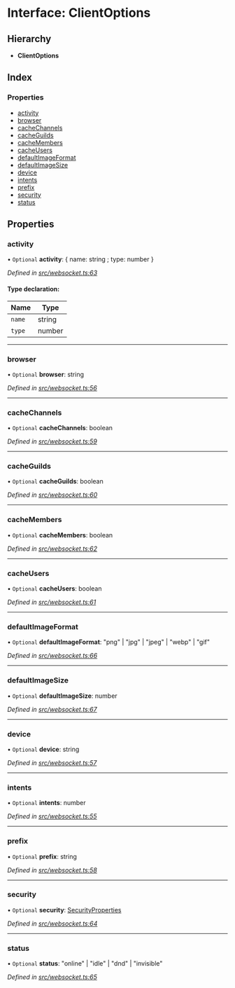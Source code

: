 # Interface: ClientOptions

## Hierarchy

* **ClientOptions**

## Index

### Properties

* [activity](_websocket_.clientoptions.md#activity)
* [browser](_websocket_.clientoptions.md#browser)
* [cacheChannels](_websocket_.clientoptions.md#cachechannels)
* [cacheGuilds](_websocket_.clientoptions.md#cacheguilds)
* [cacheMembers](_websocket_.clientoptions.md#cachemembers)
* [cacheUsers](_websocket_.clientoptions.md#cacheusers)
* [defaultImageFormat](_websocket_.clientoptions.md#defaultimageformat)
* [defaultImageSize](_websocket_.clientoptions.md#defaultimagesize)
* [device](_websocket_.clientoptions.md#device)
* [intents](_websocket_.clientoptions.md#intents)
* [prefix](_websocket_.clientoptions.md#prefix)
* [security](_websocket_.clientoptions.md#security)
* [status](_websocket_.clientoptions.md#status)

## Properties

### activity

• `Optional` **activity**: { name: string ; type: number  }

*Defined in [src/websocket.ts:63](https://github.com/ourcord/ourcord/blob/6675e55/src/websocket.ts#L63)*

#### Type declaration:

Name | Type |
------ | ------ |
`name` | string |
`type` | number |

___

### browser

• `Optional` **browser**: string

*Defined in [src/websocket.ts:56](https://github.com/ourcord/ourcord/blob/6675e55/src/websocket.ts#L56)*

___

### cacheChannels

• `Optional` **cacheChannels**: boolean

*Defined in [src/websocket.ts:59](https://github.com/ourcord/ourcord/blob/6675e55/src/websocket.ts#L59)*

___

### cacheGuilds

• `Optional` **cacheGuilds**: boolean

*Defined in [src/websocket.ts:60](https://github.com/ourcord/ourcord/blob/6675e55/src/websocket.ts#L60)*

___

### cacheMembers

• `Optional` **cacheMembers**: boolean

*Defined in [src/websocket.ts:62](https://github.com/ourcord/ourcord/blob/6675e55/src/websocket.ts#L62)*

___

### cacheUsers

• `Optional` **cacheUsers**: boolean

*Defined in [src/websocket.ts:61](https://github.com/ourcord/ourcord/blob/6675e55/src/websocket.ts#L61)*

___

### defaultImageFormat

• `Optional` **defaultImageFormat**: \"png\" \| \"jpg\" \| \"jpeg\" \| \"webp\" \| \"gif\"

*Defined in [src/websocket.ts:66](https://github.com/ourcord/ourcord/blob/6675e55/src/websocket.ts#L66)*

___

### defaultImageSize

• `Optional` **defaultImageSize**: number

*Defined in [src/websocket.ts:67](https://github.com/ourcord/ourcord/blob/6675e55/src/websocket.ts#L67)*

___

### device

• `Optional` **device**: string

*Defined in [src/websocket.ts:57](https://github.com/ourcord/ourcord/blob/6675e55/src/websocket.ts#L57)*

___

### intents

• `Optional` **intents**: number

*Defined in [src/websocket.ts:55](https://github.com/ourcord/ourcord/blob/6675e55/src/websocket.ts#L55)*

___

### prefix

• `Optional` **prefix**: string

*Defined in [src/websocket.ts:58](https://github.com/ourcord/ourcord/blob/6675e55/src/websocket.ts#L58)*

___

### security

• `Optional` **security**: [SecurityProperties](_websocket_.securityproperties.md)

*Defined in [src/websocket.ts:64](https://github.com/ourcord/ourcord/blob/6675e55/src/websocket.ts#L64)*

___

### status

• `Optional` **status**: \"online\" \| \"idle\" \| \"dnd\" \| \"invisible\"

*Defined in [src/websocket.ts:65](https://github.com/ourcord/ourcord/blob/6675e55/src/websocket.ts#L65)*
